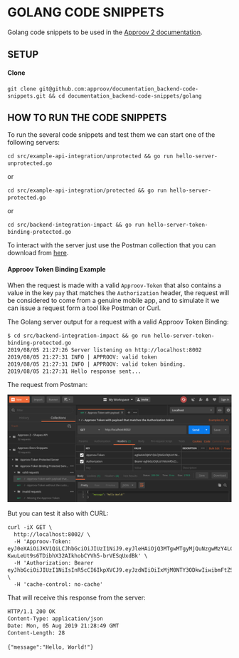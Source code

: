 # GOLANG CODE SNIPPETS

Golang code snippets to be used in the [Approov 2 documentation](https://approov.io/docs/).

## SETUP

#### Clone

```
git clone git@github.com:approov/documentation_backend-code-snippets.git && cd documentation_backend-code-snippets/golang
```


## HOW TO RUN THE CODE SNIPPETS

To run the several code snippets and test them we can start one of the following servers:

```
cd src/example-api-integration/unprotected && go run hello-server-unprotected.go
```
or
```
cd src/example-api-integration/protected && go run hello-server-protected.go
```
or
```
cd src/backend-integration-impact && go run hello-server-token-binding-protected.go
```

To interact with the server just use the Postman collection that you can download from [here](./../api.postman_collection.json).


#### Approov Token Binding Example

When the request is made with a valid `Approov-Token` that also contains a value in the key `pay` that matches the `Authorization` header, the request will be considered to come from a genuine mobile app, and to simulate it we can issue a request form a tool like Postman or Curl.

The Golang server output for a request with a valid Approov Token Binding:

```
$ cd src/backend-integration-impact && go run hello-server-token-binding-protected.go
2019/08/05 21:27:26 Server listening on http://localhost:8002
2019/08/05 21:27:31 INFO | APPROOV: valid token
2019/08/05 21:27:31 INFO | APPROOV: valid token binding.
2019/08/05 21:27:31 Hello response sent...
```

The request from Postman:

![Valid Approov Token Binding Request Example](./../.assets/img/postman-valid-approov-token-binding.png)


But you can test it also with CURL:

```
curl -iX GET \
  http://localhost:8002/ \
  -H 'Approov-Token: eyJ0eXAiOiJKV1QiLCJhbGciOiJIUzI1NiJ9.eyJleHAiOjQ3MTgwMTgyMjQuNzgwMzY4LCJwYXkiOiJWUUZGUEpaNjgyYU90eFJNanowa3RDSG15V2VFRWVTTXZYaDF1RDhKM3ZrPSJ9.N-KwuLeUt9s6TDibhX32AIkhobCYVh5-brVESqUxdBk' \
  -H 'Authorization: Bearer eyJhbGciOiJIUzI1NiIsInR5cCI6IkpXVCJ9.eyJzdWIiOiIxMjM0NTY3ODkwIiwibmFtZSI6IkpvaG4gRG9lIiwiaWF0IjoxNTE2MjM5MDIyfQ.SflKxwRJSMeKKF2QT4fwpMeJf36POk6yJV_adQssw5c' \
  -H 'cache-control: no-cache'
```

That will receive this response from the server:

```
HTTP/1.1 200 OK
Content-Type: application/json
Date: Mon, 05 Aug 2019 21:28:49 GMT
Content-Length: 28

{"message":"Hello, World!"}
```
